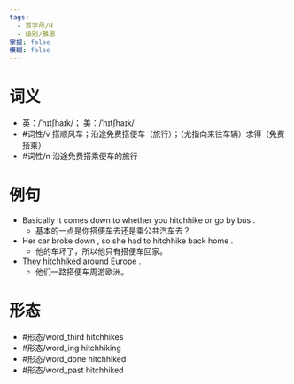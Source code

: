 ```yaml
---
tags:
  - 首字母/H
  - 级别/雅思
掌握: false
模糊: false
---
```

# 词义
- 英：/ˈhɪtʃhaɪk/； 美：/ˈhɪtʃhaɪk/
- #词性/v  搭顺风车；沿途免费搭便车（旅行）；（尤指向来往车辆）求得（免费搭乘）
- #词性/n  沿途免费搭乘便车的旅行
# 例句
- Basically it comes down to whether you hitchhike or go by bus .
	- 基本的一点是你搭便车去还是乘公共汽车去？
- Her car broke down , so she had to hitchhike back home .
	- 他的车坏了，所以他只有搭便车回家。
- They hitchhiked around Europe .
	- 他们一路搭便车周游欧洲。
# 形态
- #形态/word_third hitchhikes
- #形态/word_ing hitchhiking
- #形态/word_done hitchhiked
- #形态/word_past hitchhiked
